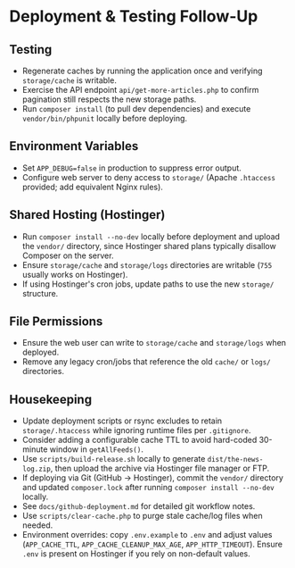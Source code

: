 # Deployment & Testing Follow-Up

## Testing
- Regenerate caches by running the application once and verifying `storage/cache` is writable.
- Exercise the API endpoint `api/get-more-articles.php` to confirm pagination still respects the new storage paths.
- Run `composer install` (to pull dev dependencies) and execute `vendor/bin/phpunit` locally before deploying.

## Environment Variables
- Set `APP_DEBUG=false` in production to suppress error output.
- Configure web server to deny access to `storage/` (Apache `.htaccess` provided; add equivalent Nginx rules).

## Shared Hosting (Hostinger)
- Run `composer install --no-dev` locally before deployment and upload the `vendor/` directory, since Hostinger shared plans typically disallow Composer on the server.
- Ensure `storage/cache` and `storage/logs` directories are writable (`755` usually works on Hostinger).
- If using Hostinger's cron jobs, update paths to use the new `storage/` structure.

## File Permissions
- Ensure the web user can write to `storage/cache` and `storage/logs` when deployed.
- Remove any legacy cron/jobs that reference the old `cache/` or `logs/` directories.

## Housekeeping
- Update deployment scripts or rsync excludes to retain `storage/.htaccess` while ignoring runtime files per `.gitignore`.
- Consider adding a configurable cache TTL to avoid hard-coded 30-minute window in `getAllFeeds()`.
- Use `scripts/build-release.sh` locally to generate `dist/the-news-log.zip`, then upload the archive via Hostinger file manager or FTP.
- If deploying via Git (GitHub -> Hostinger), commit the `vendor/` directory and updated `composer.lock` after running `composer install --no-dev` locally.
- See `docs/github-deployment.md` for detailed git workflow notes.
- Use `scripts/clear-cache.php` to purge stale cache/log files when needed.
- Environment overrides: copy `.env.example` to `.env` and adjust values (`APP_CACHE_TTL`, `APP_CACHE_CLEANUP_MAX_AGE`, `APP_HTTP_TIMEOUT`). Ensure `.env` is present on Hostinger if you rely on non-default values.
